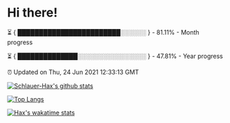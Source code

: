 # Hi there!

⏳ { ████████████████████████░░░░░░ } - 81.11% - Month progress

⏳ { ██████████████░░░░░░░░░░░░░░░░ } - 47.81% - Year progress

⏰ Updated on Thu, 24 Jun 2021 12:33:13 GMT


[![Schlauer-Hax's github stats](https://github-readme-stats.vercel.app/api?username=Schlauer-Hax&show_icons=true&theme=dark&count_private=true)](https://github.com/Schlauer-Hax)


[![Top Langs](https://github-readme-stats.vercel.app/api/top-langs/?username=Schlauer-Hax&layout=compact&theme=dark)](https://github.com/Schlauer-Hax?tab=repositories)


[![Hax's wakatime stats](https://github-readme-stats.vercel.app/api/wakatime?username=Hax&theme=dark)](https://wakatime.com/@Hax)

